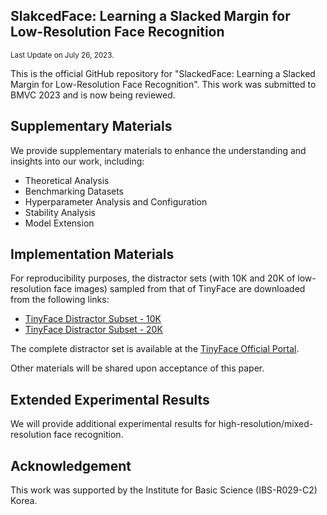 ## SlakcedFace: Learning a Slacked Margin for Low-Resolution Face Recognition
<sub>Last Update on July 26, 2023.</sub>

This is the official GitHub repository for "SlackedFace: Learning a Slacked Margin for Low-Resolution Face Recognition".
This work was submitted to BMVC 2023 and is now being reviewed.

## Supplementary Materials

We provide supplementary materials to enhance the understanding and insights into our work, including: <br>
+  Theoretical Analysis
+  Benchmarking Datasets
+  Hyperparameter Analysis and Configuration
+  Stability Analysis
+  Model Extension

## Implementation Materials

For reproducibility purposes, the distractor sets (with 10K and 20K of low-resolution face images) sampled from that of TinyFace are downloaded from the following links:
+  [TinyFace Distractor Subset - 10K](https://drive.google.com/file/d/1fFBPODGQuGVBzGCLfBu7V123XnQdn0zJ/view?usp=drive_link)
+  [TinyFace Distractor Subset - 20K](https://drive.google.com/file/d/1pmASrQvTWu7VDoW4VQtbs1T1AG8Apw9F/view?usp=drive_link)

The complete distractor set is available at the [TinyFace Official Portal](https://qmul-tinyface.github.io/). 

Other materials will be shared upon acceptance of this paper. 

## Extended Experimental Results 

We will provide additional experimental results for high-resolution/mixed-resolution face recognition. 

## Acknowledgement

This work was supported by the Institute for Basic Science (IBS-R029-C2) Korea.
